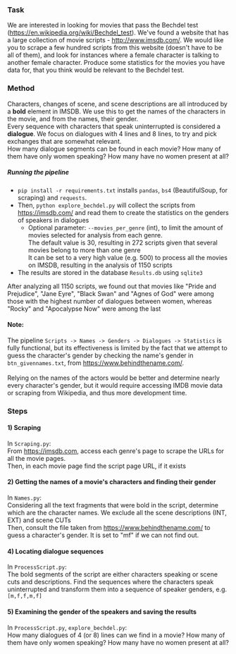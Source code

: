 ### Task
We are interested in looking for movies that pass the Bechdel test (https://en.wikipedia.org/wiki/Bechdel_test). We've found a website that has a large collection of movie scripts - http://www.imsdb.com/.  We would like you to scrape a few hundred scripts from this website (doesn't have to be all of them), and look for instances where a female character is talking to another female character.  Produce some statistics for the movies you have data for, that you think would be relevant to the Bechdel test.

### Method
Characters, changes of scene, and scene descriptions are all introduced by a 
<b>bold</b> element in IMSDB. We use this to get the names of the characters in the movie, and from the names, their gender.<br/>
Every sequence with characters that speak uninterrupted is considered a <b>dialogue</b>. 
We focus on dialogues with 4 lines and 8 lines, to try and pick exchanges that are somewhat relevant. <br/>
How many dialogue segments can be found in each movie? How many of them have only women speaking? How many have no women present at all?

##### Running the pipeline
- `pip install -r requirements.txt` installs `pandas`, `bs4` (BeautifulSoup, for scraping) and `requests`.
- Then, `python explore_bechdel.py` will collect the scripts from https://imsdb.com/ and read them to create the statistics 
  on the genders of speakers in dialogues
  <br/>
  - Optional parameter: `--movies_per_genre` (int), to limit the amount of movies selected for analysis from each genre.
    <br/>
    The default value is 30, resulting in 272 scripts given that several movies belong to more than one genre
    <br/>
    It can be set to a very high value (e.g. 500) to process all the movies on IMSDB, resulting in the analysis of 1150 scripts
- The results are stored in the database `Results.db` using `sqlite3`


After analyzing all 1150 scripts, we found out that movies like "Pride and Prejudice", "Jane Eyre", "Black Swan" and "Agnes of God" were 
among those with the highest number of dialogues between women, whereas "Rocky" and "Apocalypse Now" were among the last

#### Note:
The pipeline `Scripts -> Names -> Genders -> Dialogues -> Statistics`
is fully functional, but its effectiveness is limited by the fact that we attempt to guess the
character's gender by checking the name's gender in `btn_givennames.txt`, from https://www.behindthename.com/.
<br/>
<br/>
Relying on the names of the actors would be better and determine nearly every character's gender,
but it would require accessing IMDB movie data or scraping from Wikipedia, and thus more development time. 

### Steps

#### 1) Scraping
In `Scraping.py`: <br/>
From https://imsdb.com, access each genre's page to scrape the URLs for all the movie pages. <br/>
Then, in each movie page find the script page URL, if it exists

#### 2) Getting the names of a movie's characters and finding their gender
In `Names.py`:<br/>
Considering all the text fragments that were bold in the script, determine which are the character names. 
We exclude all the scene descriptions (INT, EXT) and scene CUTs<br/>
Then, consult the file taken from https://www.behindthename.com/ to guess a character's gender. It is set to "mf" if we can not find out.

#### 4) Locating dialogue sequences
In `ProcessScript.py`:<br/>
The bold segments of the script are either characters speaking or scene cuts and descriptions. Find the sequences
where the characters speak uninterrupted and transform them into a sequence of speaker genders, e.g. `[m,f,f,m,f]`

#### 5) Examining the gender of the speakers and saving the results
In `ProcessScript.py`, `explore_bechdel.py`: <br/>
How many dialogues of 4 (or 8) lines can we find in a movie? How many of them have only women speaking? How many have no women present at all?
<br/> 
